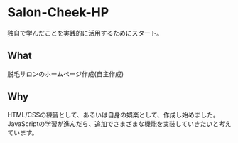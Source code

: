 # Salon-Cheek-HP
独自で学んだことを実践的に活用するためにスタート。

## What
脱毛サロンのホームページ作成(自主作成)

## Why
HTML/CSSの練習として、あるいは自身の娯楽として、作成し始めました。  
JavaScriptの学習が進んだら、追加でさまざまな機能を実装していきたいと考えています。

